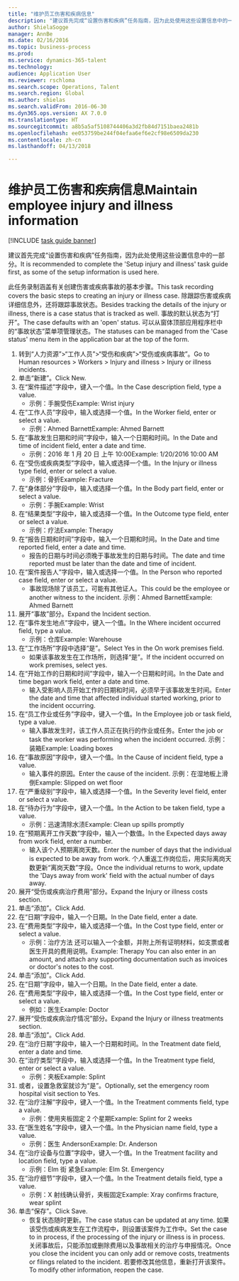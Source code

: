 ```yaml
--- 
title: "维护员工伤害和疾病信息"
description: "建议首先完成“设置伤害和疾病”任务指南，因为此处使用这些设置信息中的一部分。"
author: ShielaSogge
manager: AnnBe
ms.date: 02/16/2016
ms.topic: business-process
ms.prod: 
ms.service: dynamics-365-talent
ms.technology: 
audience: Application User
ms.reviewer: rschloma
ms.search.scope: Operations, Talent
ms.search.region: Global
ms.author: shielas
ms.search.validFrom: 2016-06-30
ms.dyn365.ops.version: AX 7.0.0
ms.translationtype: HT
ms.sourcegitcommit: a8b5a5af5108744406a3d2fb84d7151baea2481b
ms.openlocfilehash: ee053759be244f04efaa6ef6e2cf98e6509da230
ms.contentlocale: zh-cn
ms.lasthandoff: 04/13/2018

---
```

# <a name="maintain-employee-injury-and-illness-information"></a><span data-ttu-id="55b37-103">维护员工伤害和疾病信息</span><span class="sxs-lookup"><span data-stu-id="55b37-103">Maintain employee injury and illness information</span></span>

[!INCLUDE [task guide banner](../../includes/task-guide-banner.md)]

<span data-ttu-id="55b37-104">建议首先完成“设置伤害和疾病”任务指南，因为此处使用这些设置信息中的一部分。</span><span class="sxs-lookup"><span data-stu-id="55b37-104">It is recommended to complete the 'Setup injury and illness' task guide first, as some of the setup information is used here.</span></span> 



<span data-ttu-id="55b37-105">此任务录制涵盖有关创建伤害或疾病事故的基本步骤。</span><span class="sxs-lookup"><span data-stu-id="55b37-105">This task recording covers the basic steps to creating an injury or illness case.</span></span> <span data-ttu-id="55b37-106">除跟踪伤害或疾病详细信息外，还将跟踪事故状态。</span><span class="sxs-lookup"><span data-stu-id="55b37-106">Besides tracking the details of the injury or illness, there is a case status that is tracked as well.</span></span>  <span data-ttu-id="55b37-107">事故的默认状态为“打开”。</span><span class="sxs-lookup"><span data-stu-id="55b37-107">The case defaults with an 'open' status.</span></span>  <span data-ttu-id="55b37-108">可以从窗体顶部应用程序栏中的“事故状态”菜单项管理状态。</span><span class="sxs-lookup"><span data-stu-id="55b37-108">The statuses can be managed from the 'Case status' menu item in the application bar at the top of the form.</span></span>

1. <span data-ttu-id="55b37-109">转到“人力资源”>“工作人员”>“受伤和疾病”>“受伤或疾病事故”。</span><span class="sxs-lookup"><span data-stu-id="55b37-109">Go to Human resources > Workers > Injury and illness > Injury or illness incidents.</span></span>
2. <span data-ttu-id="55b37-110">单击“新建”。</span><span class="sxs-lookup"><span data-stu-id="55b37-110">Click New.</span></span>
3. <span data-ttu-id="55b37-111">在“案件描述”字段中，键入一个值。</span><span class="sxs-lookup"><span data-stu-id="55b37-111">In the Case description field, type a value.</span></span>
    * <span data-ttu-id="55b37-112">示例：手腕受伤</span><span class="sxs-lookup"><span data-stu-id="55b37-112">Example:  Wrist injury</span></span>  
4. <span data-ttu-id="55b37-113">在“工作人员”字段中，输入或选择一个值。</span><span class="sxs-lookup"><span data-stu-id="55b37-113">In the Worker field, enter or select a value.</span></span>
    * <span data-ttu-id="55b37-114">示例：Ahmed Barnett</span><span class="sxs-lookup"><span data-stu-id="55b37-114">Example: Ahmed Barnett</span></span>  
5. <span data-ttu-id="55b37-115">在“事故发生日期和时间”字段中，输入一个日期和时间。</span><span class="sxs-lookup"><span data-stu-id="55b37-115">In the Date and time of incident field, enter a date and time.</span></span>
    * <span data-ttu-id="55b37-116">示例：2016 年 1 月 20 日 上午 10:00</span><span class="sxs-lookup"><span data-stu-id="55b37-116">Example:  1/20/2016 10:00 AM</span></span>  
6. <span data-ttu-id="55b37-117">在“受伤或疾病类型”字段中，输入或选择一个值。</span><span class="sxs-lookup"><span data-stu-id="55b37-117">In the Injury or illness type field, enter or select a value.</span></span>
    * <span data-ttu-id="55b37-118">示例：骨折</span><span class="sxs-lookup"><span data-stu-id="55b37-118">Example:  Fracture</span></span>  
7. <span data-ttu-id="55b37-119">在“身体部分”字段中，输入或选择一个值。</span><span class="sxs-lookup"><span data-stu-id="55b37-119">In the Body part field, enter or select a value.</span></span>
    * <span data-ttu-id="55b37-120">示例：手腕</span><span class="sxs-lookup"><span data-stu-id="55b37-120">Example:  Wrist</span></span>  
8. <span data-ttu-id="55b37-121">在“结果类型”字段中，输入或选择一个值。</span><span class="sxs-lookup"><span data-stu-id="55b37-121">In the Outcome type field, enter or select a value.</span></span>
    * <span data-ttu-id="55b37-122">示例：疗法</span><span class="sxs-lookup"><span data-stu-id="55b37-122">Example:  Therapy</span></span>  
9. <span data-ttu-id="55b37-123">在“报告日期和时间”字段中，输入一个日期和时间。</span><span class="sxs-lookup"><span data-stu-id="55b37-123">In the Date and time reported field, enter a date and time.</span></span>
    * <span data-ttu-id="55b37-124">报告的日期与时间必须晚于事故发生的日期与时间。</span><span class="sxs-lookup"><span data-stu-id="55b37-124">The date and time reported must be later than the date and time of incident.</span></span>  
10. <span data-ttu-id="55b37-125">在“案件报告人”字段中，输入或选择一个值。</span><span class="sxs-lookup"><span data-stu-id="55b37-125">In the Person who reported case field, enter or select a value.</span></span>
    * <span data-ttu-id="55b37-126">事故现场除了该员工，可能有其他证人。</span><span class="sxs-lookup"><span data-stu-id="55b37-126">This could be the employee or another witness to the incident.</span></span>  <span data-ttu-id="55b37-127">示例：Ahmed Barnett</span><span class="sxs-lookup"><span data-stu-id="55b37-127">Example: Ahmed Barnett</span></span>  
11. <span data-ttu-id="55b37-128">展开“事故”部分。</span><span class="sxs-lookup"><span data-stu-id="55b37-128">Expand the Incident section.</span></span>
12. <span data-ttu-id="55b37-129">在“事件发生地点”字段中，键入一个值。</span><span class="sxs-lookup"><span data-stu-id="55b37-129">In the Where incident occurred field, type a value.</span></span>
    * <span data-ttu-id="55b37-130">示例：仓库</span><span class="sxs-lookup"><span data-stu-id="55b37-130">Example:  Warehouse</span></span>  
13. <span data-ttu-id="55b37-131">在“工作场所”字段中选择“是”。</span><span class="sxs-lookup"><span data-stu-id="55b37-131">Select Yes in the On work premises field.</span></span>
    * <span data-ttu-id="55b37-132">如果该事故发生在工作场所，则选择“是”。</span><span class="sxs-lookup"><span data-stu-id="55b37-132">If the incident occurred on work premises, select yes.</span></span>  
14. <span data-ttu-id="55b37-133">在“开始工作的日期和时间”字段中，输入一个日期和时间。</span><span class="sxs-lookup"><span data-stu-id="55b37-133">In the Date and time began work field, enter a date and time.</span></span>
    * <span data-ttu-id="55b37-134">输入受影响人员开始工作的日期和时间，必须早于该事故发生时间。</span><span class="sxs-lookup"><span data-stu-id="55b37-134">Enter the date and time that affected individual started working, prior to the incident occurring.</span></span>  
15. <span data-ttu-id="55b37-135">在“员工作业或任务”字段中，键入一个值。</span><span class="sxs-lookup"><span data-stu-id="55b37-135">In the Employee job or task field, type a value.</span></span>
    * <span data-ttu-id="55b37-136">输入事故发生时，该工作人员正在执行的作业或任务。</span><span class="sxs-lookup"><span data-stu-id="55b37-136">Enter the job or task the worker was performing when the incident occurred.</span></span>  <span data-ttu-id="55b37-137">示例：装箱</span><span class="sxs-lookup"><span data-stu-id="55b37-137">Example:  Loading boxes</span></span>  
16. <span data-ttu-id="55b37-138">在“事故原因”字段中，键入一个值。</span><span class="sxs-lookup"><span data-stu-id="55b37-138">In the Cause of incident field, type a value.</span></span>
    * <span data-ttu-id="55b37-139">输入事件的原因。</span><span class="sxs-lookup"><span data-stu-id="55b37-139">Enter the cause of the incident.</span></span>  <span data-ttu-id="55b37-140">示例：在湿地板上滑倒</span><span class="sxs-lookup"><span data-stu-id="55b37-140">Example:  Slipped on wet floor</span></span>  
17. <span data-ttu-id="55b37-141">在“严重级别”字段中，输入或选择一个值。</span><span class="sxs-lookup"><span data-stu-id="55b37-141">In the Severity level field, enter or select a value.</span></span>
18. <span data-ttu-id="55b37-142">在“待办行为”字段中，键入一个值。</span><span class="sxs-lookup"><span data-stu-id="55b37-142">In the Action to be taken field, type a value.</span></span>
    * <span data-ttu-id="55b37-143">示例：迅速清除水渍</span><span class="sxs-lookup"><span data-stu-id="55b37-143">Example:  Clean up spills promptly</span></span>  
19. <span data-ttu-id="55b37-144">在“预期离开工作天数”字段中，输入一个数值。</span><span class="sxs-lookup"><span data-stu-id="55b37-144">In the Expected days away from work field, enter a number.</span></span>
    * <span data-ttu-id="55b37-145">输入该个人预期离岗天数。</span><span class="sxs-lookup"><span data-stu-id="55b37-145">Enter the number of days that the individual is expected to be away from work.</span></span>  <span data-ttu-id="55b37-146">个人重返工作岗位后，用实际离岗天数更新“离岗天数”字段。</span><span class="sxs-lookup"><span data-stu-id="55b37-146">Once the individual returns to work, update the 'Days away from work' field with the actual number of days away.</span></span>  
20. <span data-ttu-id="55b37-147">展开“受伤或疾病治疗费用”部分。</span><span class="sxs-lookup"><span data-stu-id="55b37-147">Expand the Injury or illness costs section.</span></span>
21. <span data-ttu-id="55b37-148">单击“添加”。</span><span class="sxs-lookup"><span data-stu-id="55b37-148">Click Add.</span></span>
22. <span data-ttu-id="55b37-149">在“日期”字段中，输入一个日期。</span><span class="sxs-lookup"><span data-stu-id="55b37-149">In the Date field, enter a date.</span></span>
23. <span data-ttu-id="55b37-150">在“费用类型”字段中，输入或选择一个值。</span><span class="sxs-lookup"><span data-stu-id="55b37-150">In the Cost type field, enter or select a value.</span></span>
    * <span data-ttu-id="55b37-151">示例：治疗方法    还可以输入一个金额，并附上所有证明材料，如支票或者医生开具的费用说明。</span><span class="sxs-lookup"><span data-stu-id="55b37-151">Example:  Therapy    You can also enter in an amount, and attach any supporting documentation such as invoices or doctor's notes to the cost.</span></span>  
24. <span data-ttu-id="55b37-152">单击“添加”。</span><span class="sxs-lookup"><span data-stu-id="55b37-152">Click Add.</span></span>
25. <span data-ttu-id="55b37-153">在“日期”字段中，输入一个日期。</span><span class="sxs-lookup"><span data-stu-id="55b37-153">In the Date field, enter a date.</span></span>
26. <span data-ttu-id="55b37-154">在“费用类型”字段中，输入或选择一个值。</span><span class="sxs-lookup"><span data-stu-id="55b37-154">In the Cost type field, enter or select a value.</span></span>
    * <span data-ttu-id="55b37-155">例如：医生</span><span class="sxs-lookup"><span data-stu-id="55b37-155">Example: Doctor</span></span>  
27. <span data-ttu-id="55b37-156">展开“受伤或疾病治疗情况”部分。</span><span class="sxs-lookup"><span data-stu-id="55b37-156">Expand the Injury or illness treatments section.</span></span>
28. <span data-ttu-id="55b37-157">单击“添加”。</span><span class="sxs-lookup"><span data-stu-id="55b37-157">Click Add.</span></span>
29. <span data-ttu-id="55b37-158">在“治疗日期”字段中，输入一个日期和时间。</span><span class="sxs-lookup"><span data-stu-id="55b37-158">In the Treatment date field, enter a date and time.</span></span>
30. <span data-ttu-id="55b37-159">在“治疗类型”字段中，输入或选择一个值。</span><span class="sxs-lookup"><span data-stu-id="55b37-159">In the Treatment type field, enter or select a value.</span></span>
    * <span data-ttu-id="55b37-160">示例：夹板</span><span class="sxs-lookup"><span data-stu-id="55b37-160">Example:  Splint</span></span>  
31. <span data-ttu-id="55b37-161">或者，设置急救室就诊为“是”。</span><span class="sxs-lookup"><span data-stu-id="55b37-161">Optionally, set the emergency room hospital visit section to Yes.</span></span>
32. <span data-ttu-id="55b37-162">在“治疗注解”字段中，键入一个值。</span><span class="sxs-lookup"><span data-stu-id="55b37-162">In the Treatment comments field, type a value.</span></span>
    * <span data-ttu-id="55b37-163">示例：使用夹板固定 2 个星期</span><span class="sxs-lookup"><span data-stu-id="55b37-163">Example:  Splint for 2 weeks</span></span>  
33. <span data-ttu-id="55b37-164">在“医生姓名”字段中，键入一个值。</span><span class="sxs-lookup"><span data-stu-id="55b37-164">In the Physician name field, type a value.</span></span>
    * <span data-ttu-id="55b37-165">示例：医生 Anderson</span><span class="sxs-lookup"><span data-stu-id="55b37-165">Example:  Dr. Anderson</span></span>  
34. <span data-ttu-id="55b37-166">在“治疗设备与位置”字段中，键入一个值。</span><span class="sxs-lookup"><span data-stu-id="55b37-166">In the Treatment facility and location field, type a value.</span></span>
    * <span data-ttu-id="55b37-167">示例：Elm 街 紧急</span><span class="sxs-lookup"><span data-stu-id="55b37-167">Example:  Elm St. Emergency</span></span>  
35. <span data-ttu-id="55b37-168">在“治疗细节”字段中，键入一个值。</span><span class="sxs-lookup"><span data-stu-id="55b37-168">In the Treatment details field, type a value.</span></span>
    * <span data-ttu-id="55b37-169">示例：X 射线确认骨折，夹板固定</span><span class="sxs-lookup"><span data-stu-id="55b37-169">Example:  Xray confirms fracture, wear splint</span></span>  
36. <span data-ttu-id="55b37-170">单击“保存”。</span><span class="sxs-lookup"><span data-stu-id="55b37-170">Click Save.</span></span>
    * <span data-ttu-id="55b37-171">恢复状态随时更新。</span><span class="sxs-lookup"><span data-stu-id="55b37-171">The case status can be updated at any time.</span></span>  <span data-ttu-id="55b37-172">如果该受伤或疾病发生在工作流程中，则设置该案件为工作中。</span><span class="sxs-lookup"><span data-stu-id="55b37-172">Set the case to in process, if the processing of the injury or illness is in process.</span></span>  <span data-ttu-id="55b37-173">关闭事故后，只能添加或删除费用以及事故相关的治疗与申报情况。</span><span class="sxs-lookup"><span data-stu-id="55b37-173">Once you close the incident you can only add or remove costs, treatments or filings related to the incident.</span></span>  <span data-ttu-id="55b37-174">若要修改其他信息，重新打开该案件。</span><span class="sxs-lookup"><span data-stu-id="55b37-174">To modify other information, reopen the case.</span></span>  


